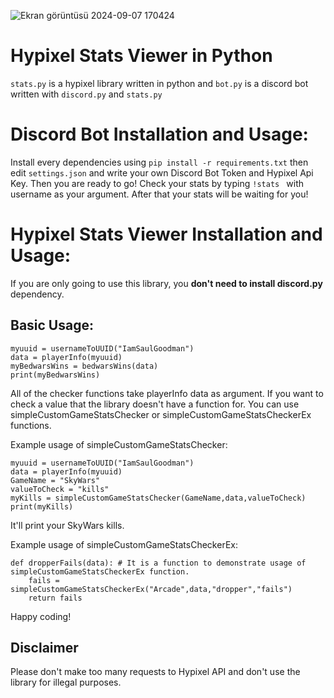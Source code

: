 ![Ekran görüntüsü 2024-09-07 170424](https://github.com/user-attachments/assets/e45dd8e3-f6a6-4412-a8a6-fd477e6b6f36)
# Hypixel Stats Viewer in Python

`stats.py` is a hypixel library written in python and `bot.py` is a discord bot written with `discord.py` and `stats.py`

# Discord Bot Installation and Usage:

Install every dependencies using `pip install -r requirements.txt` then edit `settings.json` and write your own Discord Bot Token and Hypixel Api Key.
Then you are ready to go! Check your stats by typing `!stats ` with username as your argument. After that your stats will be waiting for you!

# Hypixel Stats Viewer Installation and Usage:

If you are only going to use this library, you **don't need to install discord.py** dependency.

## Basic Usage:

```
myuuid = usernameToUUID("IamSaulGoodman")
data = playerInfo(myuuid)
myBedwarsWins = bedwarsWins(data)
print(myBedwarsWins)
```
All of the checker functions take playerInfo data as argument. If you want to check a value that the library doesn't have a function for.
You can use simpleCustomGameStatsChecker or simpleCustomGameStatsCheckerEx functions.

Example usage of simpleCustomGameStatsChecker:
```
myuuid = usernameToUUID("IamSaulGoodman")
data = playerInfo(myuuid)
GameName = "SkyWars"
valueToCheck = "kills"
myKills = simpleCustomGameStatsChecker(GameName,data,valueToCheck)
print(myKills)
```
It'll print your SkyWars kills.

Example usage of simpleCustomGameStatsCheckerEx:
```
def dropperFails(data): # It is a function to demonstrate usage of simpleCustomGameStatsCheckerEx function.
    fails = simpleCustomGameStatsCheckerEx("Arcade",data,"dropper","fails")
    return fails
```

Happy coding!

## Disclaimer

Please don't make too many requests to Hypixel API and don't use the library for illegal purposes.
